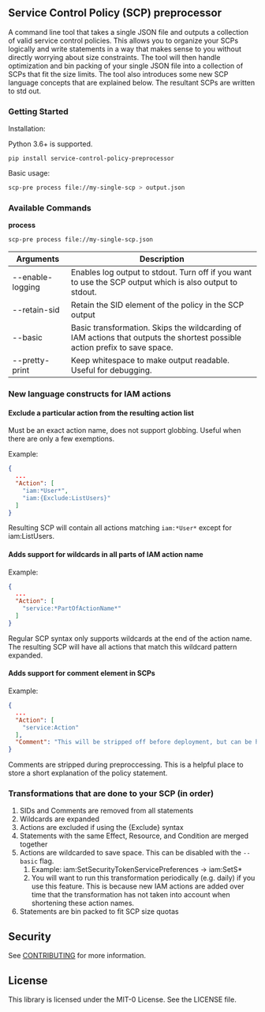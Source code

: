 ## Service Control Policy (SCP) preprocessor

A command line tool that takes a single JSON file and outputs a collection of valid service control policies. This allows you to organize your SCPs logically and write statements in a way that makes sense to you without directly worrying about size constraints. The tool will then handle optimization and bin packing of your single JSON file into a collection of SCPs that fit the size limits.  The tool also introduces some new SCP language concepts that are explained below. The resultant SCPs are written to std out.

### Getting Started

Installation:

Python 3.6+ is supported.

```
pip install service-control-policy-preprocessor
```

Basic usage:
```bash
scp-pre process file://my-single-scp > output.json
```


### Available Commands

**process**

```bash
scp-pre process file://my-single-scp.json
```

| Arguments | Description |
| --------- |----------- |
| --enable-logging | Enables log output to stdout.  Turn off if you want to use the SCP output which is also output to stdout. |
| --retain-sid | Retain the SID element of the policy in the SCP output |
| --basic | Basic transformation. Skips the wildcarding of IAM actions that outputs the shortest possible action prefix to save space. |
| --pretty-print | Keep whitespace to make output readable. Useful for debugging. |


### New language constructs for IAM actions

#### Exclude a particular action from the resulting action list

Must be an exact action name, does not support globbing. Useful when there are only a few exemptions.

Example:

```json
{
  ...
  "Action": [
    "iam:*User*",
    "iam:{Exclude:ListUsers}"
  ]
}
```

Resulting SCP will contain all actions matching `iam:*User*` except for iam:ListUsers.

#### Adds support for wildcards in all parts of IAM action name

Example:

```json
{
  ...
  "Action": [
    "service:*PartOfActionName*"
  ]
}
```

Regular SCP syntax only supports wildcards at the end of the action name. The resulting SCP will have all actions that match this wildcard pattern expanded.

#### Adds support for comment element in SCPs

Example:

```json
{
  ...
  "Action": [
    "service:Action"
  ],
  "Comment": "This will be stripped off before deployment, but can be helpful when left in a source repository."
}
```

Comments are stripped during preproccessing. This is a helpful place to store a short explanation of the policy statement.

### Transformations that are done to your SCP (in order)

1. SIDs and Comments are removed from all statements
2. Wildcards are expanded
3. Actions are excluded if using the {Exclude} syntax
4. Statements with the same Effect, Resource, and Condition are merged together
5. Actions are wildcarded to save space. This can be disabled with the `--basic` flag.
   1. Example: iam:SetSecurityTokenServicePreferences -> iam:SetS*
   2. You will want to run this transformation periodically (e.g. daily) if you use this feature. This is because new IAM actions are added over time that the transformation has not taken into account when shortening these action names.
6. Statements are bin packed to fit SCP size quotas


## Security

See [CONTRIBUTING](CONTRIBUTING.md#security-issue-notifications) for more information.

## License

This library is licensed under the MIT-0 License. See the LICENSE file.

